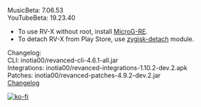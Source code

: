 MusicBeta: 7.06.53  
YouTubeBeta: 19.23.40  
- To use RV-X without root, install [MicroG-RE](https://github.com/WSTxda/MicroG-RE/releases/latest).  
- To detach RV-X from Play Store, use [zygisk-detach](https://github.com/j-hc/zygisk-detach) module.  

Changelog:  
CLI: inotia00/revanced-cli-4.6.1-all.jar  
Integrations: inotia00/revanced-integrations-1.10.2-dev.2.apk  
Patches: inotia00/revanced-patches-4.9.2-dev.2.jar  
[Changelog](https://github.com/inotia00/revanced-patches/releases/tag/vdev.2)  
  
[![ko-fi](https://ko-fi.com/img/githubbutton_sm.svg)](https://ko-fi.com/W7W8VRK0S)  
